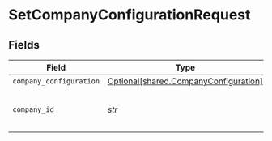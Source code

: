 # SetCompanyConfigurationRequest


## Fields

| Field                                                                                | Type                                                                                 | Required                                                                             | Description                                                                          | Example                                                                              |
| ------------------------------------------------------------------------------------ | ------------------------------------------------------------------------------------ | ------------------------------------------------------------------------------------ | ------------------------------------------------------------------------------------ | ------------------------------------------------------------------------------------ |
| `company_configuration`                                                              | [Optional[shared.CompanyConfiguration]](../../models/shared/companyconfiguration.md) | :heavy_minus_sign:                                                                   | N/A                                                                                  |                                                                                      |
| `company_id`                                                                         | *str*                                                                                | :heavy_check_mark:                                                                   | Unique identifier for a company.                                                     | 8a210b68-6988-11ed-a1eb-0242ac120002                                                 |